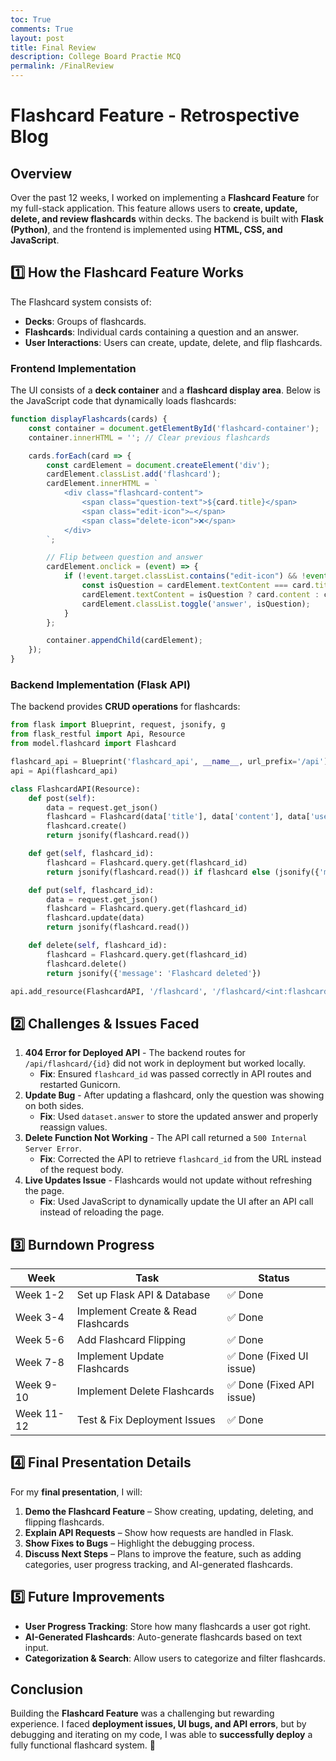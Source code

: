 ```yaml
---
toc: True
comments: True
layout: post
title: Final Review
description: College Board Practie MCQ 
permalink: /FinalReview
---
```

# Flashcard Feature - Retrospective Blog

## Overview
Over the past 12 weeks, I worked on implementing a **Flashcard Feature** for my full-stack application. This feature allows users to **create, update, delete, and review flashcards** within decks. The backend is built with **Flask (Python)**, and the frontend is implemented using **HTML, CSS, and JavaScript**.

## 1️⃣ How the Flashcard Feature Works
The Flashcard system consists of:
- **Decks**: Groups of flashcards.
- **Flashcards**: Individual cards containing a question and an answer.
- **User Interactions**: Users can create, update, delete, and flip flashcards.

### Frontend Implementation
The UI consists of a **deck container** and a **flashcard display area**. Below is the JavaScript code that dynamically loads flashcards:

```javascript
function displayFlashcards(cards) {
    const container = document.getElementById('flashcard-container');
    container.innerHTML = ''; // Clear previous flashcards

    cards.forEach(card => {
        const cardElement = document.createElement('div');
        cardElement.classList.add('flashcard');
        cardElement.innerHTML = `
            <div class="flashcard-content">
                <span class="question-text">${card.title}</span>
                <span class="edit-icon">✏️</span>
                <span class="delete-icon">❌</span>
            </div>
        `;

        // Flip between question and answer
        cardElement.onclick = (event) => {
            if (!event.target.classList.contains("edit-icon") && !event.target.classList.contains("delete-icon")) {
                const isQuestion = cardElement.textContent === card.title;
                cardElement.textContent = isQuestion ? card.content : card.title;
                cardElement.classList.toggle('answer', isQuestion);
            }
        };

        container.appendChild(cardElement);
    });
}
```

### Backend Implementation (Flask API)
The backend provides **CRUD operations** for flashcards:

```python
from flask import Blueprint, request, jsonify, g
from flask_restful import Api, Resource
from model.flashcard import Flashcard

flashcard_api = Blueprint('flashcard_api', __name__, url_prefix='/api')
api = Api(flashcard_api)

class FlashcardAPI(Resource):
    def post(self):
        data = request.get_json()
        flashcard = Flashcard(data['title'], data['content'], data['user_id'], data['deck_id'])
        flashcard.create()
        return jsonify(flashcard.read())

    def get(self, flashcard_id):
        flashcard = Flashcard.query.get(flashcard_id)
        return jsonify(flashcard.read()) if flashcard else (jsonify({'message': 'Not found'}), 404)

    def put(self, flashcard_id):
        data = request.get_json()
        flashcard = Flashcard.query.get(flashcard_id)
        flashcard.update(data)
        return jsonify(flashcard.read())

    def delete(self, flashcard_id):
        flashcard = Flashcard.query.get(flashcard_id)
        flashcard.delete()
        return jsonify({'message': 'Flashcard deleted'})

api.add_resource(FlashcardAPI, '/flashcard', '/flashcard/<int:flashcard_id>')
```

## 2️⃣ Challenges & Issues Faced
1. **404 Error for Deployed API** - The backend routes for `/api/flashcard/{id}` did not work in deployment but worked locally.
    - **Fix**: Ensured `flashcard_id` was passed correctly in API routes and restarted Gunicorn.
2. **Update Bug** - After updating a flashcard, only the question was showing on both sides.
    - **Fix**: Used `dataset.answer` to store the updated answer and properly reassign values.
3. **Delete Function Not Working** - The API call returned a `500 Internal Server Error`.
    - **Fix**: Corrected the API to retrieve `flashcard_id` from the URL instead of the request body.
4. **Live Updates Issue** - Flashcards would not update without refreshing the page.
    - **Fix**: Used JavaScript to dynamically update the UI after an API call instead of reloading the page.

## 3️⃣ Burndown Progress
| Week  | Task | Status |
|--------|----------------------------------------|---------|
| Week 1-2 | Set up Flask API & Database | ✅ Done |
| Week 3-4 | Implement Create & Read Flashcards | ✅ Done |
| Week 5-6 | Add Flashcard Flipping | ✅ Done |
| Week 7-8 | Implement Update Flashcards | ✅ Done (Fixed UI issue) |
| Week 9-10 | Implement Delete Flashcards | ✅ Done (Fixed API issue) |
| Week 11-12 | Test & Fix Deployment Issues | ✅ Done |

## 4️⃣ Final Presentation Details
For my **final presentation**, I will:
1. **Demo the Flashcard Feature** – Show creating, updating, deleting, and flipping flashcards.
2. **Explain API Requests** – Show how requests are handled in Flask.
3. **Show Fixes to Bugs** – Highlight the debugging process.
4. **Discuss Next Steps** – Plans to improve the feature, such as adding categories, user progress tracking, and AI-generated flashcards.

## 5️⃣ Future Improvements
- **User Progress Tracking**: Store how many flashcards a user got right.
- **AI-Generated Flashcards**: Auto-generate flashcards based on text input.
- **Categorization & Search**: Allow users to categorize and filter flashcards.

## **Conclusion**
Building the **Flashcard Feature** was a challenging but rewarding experience. I faced **deployment issues, UI bugs, and API errors**, but by debugging and iterating on my code, I was able to **successfully deploy** a fully functional flashcard system. 🚀
